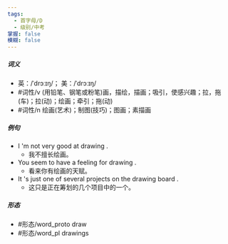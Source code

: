 ```yaml
---
tags:
  - 首字母/D
  - 级别/中考
掌握: false
模糊: false
---
```

##### 词义
- 英：/ˈdrɔːɪŋ/； 美：/ˈdrɔːɪŋ/
- #词性/v  (用铅笔、钢笔或粉笔)画，描绘，描画；吸引，使感兴趣；拉，拖(车)；拉(动)；绘画；牵引；拖(动)
- #词性/n  绘画(艺术)；制图(技巧)；图画；素描画
##### 例句
- I 'm not very good at drawing .
	- 我不擅长绘画。
- You seem to have a feeling for drawing .
	- 看来你有绘画的天赋。
- It 's just one of several projects on the drawing board .
	- 这只是正在筹划的几个项目中的一个。
##### 形态
- #形态/word_proto draw
- #形态/word_pl drawings
